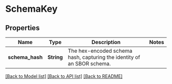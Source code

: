 # SchemaKey

## Properties

Name | Type | Description | Notes
------------ | ------------- | ------------- | -------------
**schema_hash** | **String** | The hex-encoded schema hash, capturing the identity of an SBOR schema. | 

[[Back to Model list]](../README.md#documentation-for-models) [[Back to API list]](../README.md#documentation-for-api-endpoints) [[Back to README]](../README.md)


